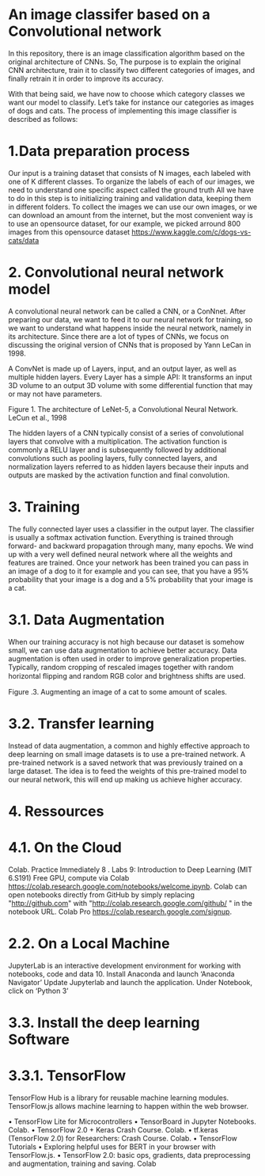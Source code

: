 # An image classifer based on a Convolutional network

 In this repository, there is an image classification algorithm based on the original architecture of CNNs. So, The purpose is to explain the original CNN architecture, train it to classify two different categories of images, and finally retrain it in order to improve its accuracy. 

With that being said, we have now to choose which category classes we want our model to classify. Let’s take for instance our categories as images of dogs and cats. The process of implementing this image classifier is described as follows:


# 1.Data preparation process


Our input is a training dataset that consists of N images, each labeled with one of K different classes. To organize the labels of each of our images, we need to understand one specific aspect called the ground truth
All we have to do in this step is to initializing training and validation data, keeping them in different folders.
To collect the images we can use our own images, or we can download an amount from the internet, but the most convenient way is to use an opensource dataset, for our example, we picked arround 800 images from this opensource dataset https://www.kaggle.com/c/dogs-vs-cats/data


# 2. Convolutional neural network model
A convolutional neural network can be called a CNN, or a ConNnet.
After preparing our data, we want to feed it to our neural network for training, so we want to understand what happens inside the neural network, namely in its architecture.
Since there are a lot of types of CNNs, we focus on discussing the original version of CNNs that is proposed by Yann LeCan in 1998.

A ConvNet is made up of Layers, input, and an output layer, as well as multiple hidden layers. Every Layer has a simple API: It transforms an input 3D volume to an output 3D volume with some differential function that may or may not have parameters.

Figure 1. The architecture of LeNet-5, a Convolutional Neural Network. LeCun et al., 1998

The hidden layers of a CNN typically consist of a series of convolutional layers that convolve with a multiplication. The activation function is commonly a RELU layer and is subsequently followed by additional convolutions such as pooling layers, fully connected layers, and normalization layers referred to as hidden layers because their inputs and outputs are masked by the activation function and final convolution.


# 3. Training

The fully connected layer uses a classifier in the output layer. The classifier is usually a softmax activation function.
Everything is trained through forward- and backward propagation through many, many epochs. We wind up with a very well defined neural network where all the weights and features are trained.
Once your network has been trained you can pass in an image of a dog to it for example and you can see, that you have a 95% probability that your image is a dog and a 5% probability that your image is a cat.


# 3.1. Data Augmentation

When our training accuracy is not high because our dataset is somehow small, we can use data augmentation to achieve better accuracy.
Data augmentation is often used in order to improve generalization properties. Typically, random cropping of rescaled images together with random horizontal ﬂipping and random RGB color and brightness shifts are used.


Figure .3. Augmenting an image of a cat to some amount of scales.

# 3.2. Transfer learning

Instead of data augmentation, a common and highly effective approach to deep learning on small image datasets is to use a pre-trained network. A pre-trained network is a saved network that was previously trained on a large dataset. The idea is to feed the weights of this pre-trained model to our neural network, this will end up making us achieve higher accuracy.

# 4. Ressources
# 4.1. On the Cloud
Colab. Practice Immediately 8 . Labs 9: Introduction to Deep Learning (MIT 6.S191)
Free GPU, compute via Colab https://colab.research.google.com/notebooks/welcome.ipynb.
Colab can open notebooks directly from GitHub by simply replacing "http://github.com" with
"http://colab.research.google.com/github/ " in the notebook URL.
Colab Pro https://colab.research.google.com/signup.

# 2.2. On a Local Machine
JupyterLab is an interactive development environment for working with notebooks, code and data 10.
Install Anaconda and launch ‘Anaconda Navigator’
Update Jupyterlab and launch the application. Under Notebook, click on ‘Python 3’

# 3.3. Install the deep learning Software
# 3.3.1. TensorFlow

TensorFlow Hub is a library for reusable machine learning modules.
TensorFlow.js allows machine learning to happen within the web browser.

• TensorFlow Lite for Microcontrollers
• TensorBoard in Jupyter Notebooks. Colab.
• TensorFlow 2.0 + Keras Crash Course. Colab.
• tf.keras (TensorFlow 2.0) for Researchers: Crash Course. Colab.
• TensorFlow Tutorials
• Exploring helpful uses for BERT in your browser with TensorFlow.js.
• TensorFlow 2.0: basic ops, gradients, data preprocessing and augmentation, training and saving. Colab




